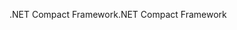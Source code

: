<span data-ttu-id="79c4b-101">.NET Compact Framework</span><span class="sxs-lookup"><span data-stu-id="79c4b-101">.NET Compact Framework</span></span>